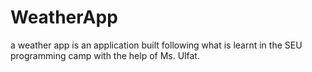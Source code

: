 # WeatherApp
a weather app is an application built following what is learnt in the SEU programming camp with the help of Ms. Ulfat.
